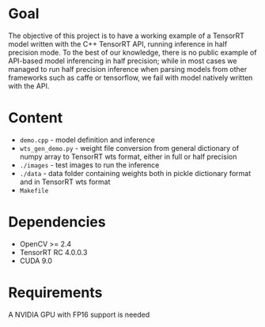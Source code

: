 
# Goal
The objective of this project is to have a working example of a TensorRT model written with the C++ TensorRT API, running inference in half precision mode.
To the best of our knowledge, there is no public example of API-based model inferencing in half precision; while in most cases we managed to run half precision inference when parsing models from other frameworks such as caffe or tensorflow, we fail with model natively written with the API.

# Content
* `demo.cpp` - model definition and inference
* `wts_gen_demo.py` - weight file conversion from general dictionary of numpy array to TensorRT wts format, either in full or half precision
* `./images` - test images to run the inference
* `./data` - data folder containing weights both in pickle dictionary format and in TensorRT wts format
* `Makefile`

# Dependencies
* OpenCV >= 2.4
* TensorRT RC 4.0.0.3
* CUDA 9.0

# Requirements
A NVIDIA GPU with FP16 support is needed






